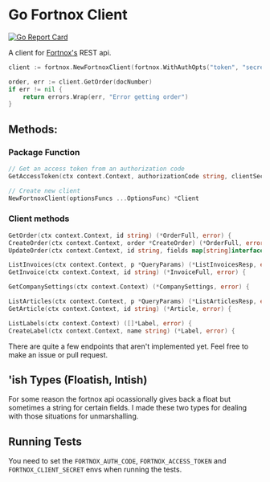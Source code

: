 # Go Fortnox Client

[![Go Report Card](https://goreportcard.com/badge/github.com/byrnedo/go-fortnox)](https://goreportcard.com/report/github.com/byrnedo/go-fortnox)

A client for [Fortnox's](https://www.fortnox.se) REST api.

```go
client := fortnox.NewFortnoxClient(fortnox.WithAuthOpts("token", "secret"))

order, err := client.GetOrder(docNumber)
if err != nil {
    return errors.Wrap(err, "Error getting order")
}
```

## Methods:

### Package Function

```go
// Get an access token from an authorization code 
GetAccessToken(ctx context.Context, authorizationCode string, clientSecret string, optsFuncs ...func(*AccessTokenOptions)) (string, error)

// Create new client
NewFortnoxClient(optionsFuncs ...OptionsFunc) *Client
```

### Client methods

```go
GetOrder(ctx context.Context, id string) (*OrderFull, error) {
CreateOrder(ctx context.Context, order *CreateOrder) (*OrderFull, error) {
UpdateOrder(ctx context.Context, id string, fields map[string]interface{}) (*OrderFull, error) {

ListInvoices(ctx context.Context, p *QueryParams) (*ListInvoicesResp, error) {
GetInvoice(ctx context.Context, id string) (*InvoiceFull, error) {

GetCompanySettings(ctx context.Context) (*CompanySettings, error) {

ListArticles(ctx context.Context, p *QueryParams) (*ListArticlesResp, error) {
GetArticle(ctx context.Context, id string) (*Article, error) {

ListLabels(ctx context.Context) ([]*Label, error) {
CreateLabel(ctx context.Context, name string) (*Label, error) {

```

There are quite a few endpoints that aren't implemented yet. Feel free to make an issue or pull request.

## 'ish Types (Floatish, Intish)

For some reason the fortnox api ocassionally gives back a float but sometimes a string for certain fields. 
I made these two types for dealing with those situations for unmarshalling.

## Running Tests

You need to set the `FORTNOX_AUTH_CODE`, `FORTNOX_ACCESS_TOKEN` and `FORTNOX_CLIENT_SECRET` envs when running the tests.
